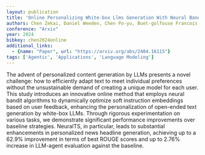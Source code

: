 ```yaml
---
layout: publication
title: 'Online Personalizing White-box Llms Generation With Neural Bandits'
authors: Chen Zekai, Daniel Weeden, Chen Po-yu, Buet-golfouse Francois
conference: "Arxiv"
year: 2024
bibkey: chen2024online
additional_links:
  - {name: "Paper", url: "https://arxiv.org/abs/2404.16115"}
tags: ['Agentic', 'Applications', 'Language Modeling']
---
```

The advent of personalized content generation by LLMs presents a novel
challenge: how to efficiently adapt text to meet individual preferences without
the unsustainable demand of creating a unique model for each user. This study
introduces an innovative online method that employs neural bandit algorithms to
dynamically optimize soft instruction embeddings based on user feedback,
enhancing the personalization of open-ended text generation by white-box LLMs.
Through rigorous experimentation on various tasks, we demonstrate significant
performance improvements over baseline strategies. NeuralTS, in particular,
leads to substantial enhancements in personalized news headline generation,
achieving up to a 62.9% improvement in terms of best ROUGE scores and up to
2.76% increase in LLM-agent evaluation against the baseline.
